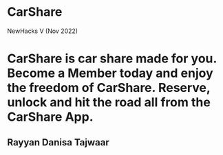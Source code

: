 # CarShare
NewHacks V (Nov 2022)

# CarShare is car share made for you. Become a Member today and enjoy the freedom of CarShare. Reserve, unlock and hit the road all from the CarShare App.
## Rayyan Danisa Tajwaar
  




    




      



